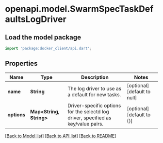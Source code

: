 # openapi.model.SwarmSpecTaskDefaultsLogDriver

## Load the model package
```dart
import 'package:docker_client/api.dart';
```

## Properties
Name | Type | Description | Notes
------------ | ------------- | ------------- | -------------
**name** | **String** | The log driver to use as a default for new tasks.  | [optional] [default to null]
**options** | **Map&lt;String, String&gt;** | Driver-specific options for the selectd log driver, specified as key/value pairs.  | [optional] [default to {}]

[[Back to Model list]](../README.md#documentation-for-models) [[Back to API list]](../README.md#documentation-for-api-endpoints) [[Back to README]](../README.md)


